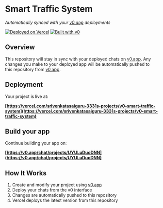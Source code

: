 # Smart Traffic System

*Automatically synced with your [v0.app](https://v0.app) deployments*

[![Deployed on Vercel](https://img.shields.io/badge/Deployed%20on-Vercel-black?style=for-the-badge&logo=vercel)](https://vercel.com/srivenkatasaiguru-3331s-projects/v0-smart-traffic-system)
[![Built with v0](https://img.shields.io/badge/Built%20with-v0.app-black?style=for-the-badge)](https://v0.app/chat/projects/UYULuDuoDNN)

## Overview

This repository will stay in sync with your deployed chats on [v0.app](https://v0.app).
Any changes you make to your deployed app will be automatically pushed to this repository from [v0.app](https://v0.app).

## Deployment

Your project is live at:

**[https://vercel.com/srivenkatasaiguru-3331s-projects/v0-smart-traffic-system](https://vercel.com/srivenkatasaiguru-3331s-projects/v0-smart-traffic-system)**

## Build your app

Continue building your app on:

**[https://v0.app/chat/projects/UYULuDuoDNN](https://v0.app/chat/projects/UYULuDuoDNN)**

## How It Works

1. Create and modify your project using [v0.app](https://v0.app)
2. Deploy your chats from the v0 interface
3. Changes are automatically pushed to this repository
4. Vercel deploys the latest version from this repository